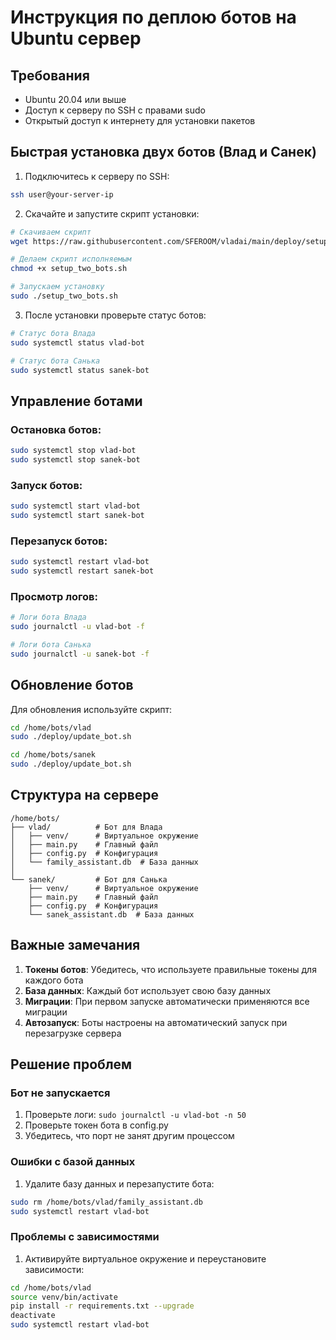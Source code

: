 # Инструкция по деплою ботов на Ubuntu сервер

## Требования
- Ubuntu 20.04 или выше
- Доступ к серверу по SSH с правами sudo
- Открытый доступ к интернету для установки пакетов

## Быстрая установка двух ботов (Влад и Санек)

1. Подключитесь к серверу по SSH:
```bash
ssh user@your-server-ip
```

2. Скачайте и запустите скрипт установки:
```bash
# Скачиваем скрипт
wget https://raw.githubusercontent.com/SFEROOM/vladai/main/deploy/setup_two_bots.sh

# Делаем скрипт исполняемым
chmod +x setup_two_bots.sh

# Запускаем установку
sudo ./setup_two_bots.sh
```

3. После установки проверьте статус ботов:
```bash
# Статус бота Влада
sudo systemctl status vlad-bot

# Статус бота Санька
sudo systemctl status sanek-bot
```

## Управление ботами

### Остановка ботов:
```bash
sudo systemctl stop vlad-bot
sudo systemctl stop sanek-bot
```

### Запуск ботов:
```bash
sudo systemctl start vlad-bot
sudo systemctl start sanek-bot
```

### Перезапуск ботов:
```bash
sudo systemctl restart vlad-bot
sudo systemctl restart sanek-bot
```

### Просмотр логов:
```bash
# Логи бота Влада
sudo journalctl -u vlad-bot -f

# Логи бота Санька
sudo journalctl -u sanek-bot -f
```

## Обновление ботов

Для обновления используйте скрипт:
```bash
cd /home/bots/vlad
sudo ./deploy/update_bot.sh

cd /home/bots/sanek
sudo ./deploy/update_bot.sh
```

## Структура на сервере

```
/home/bots/
├── vlad/          # Бот для Влада
│   ├── venv/      # Виртуальное окружение
│   ├── main.py    # Главный файл
│   ├── config.py  # Конфигурация
│   └── family_assistant.db  # База данных
│
└── sanek/         # Бот для Санька
    ├── venv/      # Виртуальное окружение
    ├── main.py    # Главный файл
    ├── config.py  # Конфигурация
    └── sanek_assistant.db  # База данных
```

## Важные замечания

1. **Токены ботов**: Убедитесь, что используете правильные токены для каждого бота
2. **База данных**: Каждый бот использует свою базу данных
3. **Миграции**: При первом запуске автоматически применяются все миграции
4. **Автозапуск**: Боты настроены на автоматический запуск при перезагрузке сервера

## Решение проблем

### Бот не запускается
1. Проверьте логи: `sudo journalctl -u vlad-bot -n 50`
2. Проверьте токен бота в config.py
3. Убедитесь, что порт не занят другим процессом

### Ошибки с базой данных
1. Удалите базу данных и перезапустите бота:
```bash
sudo rm /home/bots/vlad/family_assistant.db
sudo systemctl restart vlad-bot
```

### Проблемы с зависимостями
1. Активируйте виртуальное окружение и переустановите зависимости:
```bash
cd /home/bots/vlad
source venv/bin/activate
pip install -r requirements.txt --upgrade
deactivate
sudo systemctl restart vlad-bot
``` 